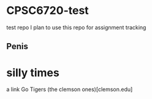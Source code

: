 # CPSC6720-test
test repo
I plan to use this repo for assignment tracking 
## Penis 
# silly times
a link 
Go Tigers (the clemson ones)[clemson.edu]
